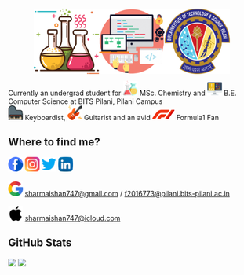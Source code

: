 <p align="center">
<img src="https://github.com/iamishansharma/iamishansharma/blob/master/Banner.jpg" align="center" width="400" height="133">
</p>

Currently an undergrad student for <img src="https://github.com/iamishansharma/iamishansharma/blob/master/Icons/flask.png" width="30" height="30"> MSc. Chemistry and <img src="https://github.com/iamishansharma/iamishansharma/blob/master/Icons/monitor.png" width="30" height="28"> B.E. Computer Science at BITS Pilani, Pilani Campus
<br /> <img src="https://github.com/iamishansharma/iamishansharma/blob/master/Icons/piano.png" width="30" height="30"> Keyboardist, <img src="https://github.com/iamishansharma/iamishansharma/blob/master/Icons/electric-guitar.png" width="30" height="30"> Guitarist and an avid   <img src="https://github.com/iamishansharma/iamishansharma/blob/master/Icons/f1.png" width="45" height="23"> Formula1 Fan

## Where to find me?

[<img src="https://github.com/iamishansharma/iamishansharma/blob/master/Icons/facebook.png" width="30" height="30">](https://www.facebook.com/Capt.ishan.sharma/) [<img src="https://github.com/iamishansharma/iamishansharma/blob/master/Icons/instagram-sketched.png" width="30" height="30">](https://www.instagram.com/captainishansharma/) 
[<img src="https://github.com/iamishansharma/iamishansharma/blob/master/Icons/twitter.png" width="30" height="30">](https://twitter.com/iamishansharma)
[<img src="https://github.com/iamishansharma/iamishansharma/blob/master/Icons/linkedin.png" width="30" height="30">](https://www.linkedin.com/in/iamishansharma/)<br />
<br /> <img src="https://github.com/iamishansharma/iamishansharma/blob/master/Icons/brands-and-logotypes.png" width="30" height="30"> sharmaishan747@gmail.com / f2016773@pilani.bits-pilani.ac.in <br />
<br /> <img src="https://github.com/iamishansharma/iamishansharma/blob/master/Icons/company.png" width="30" height="30"> sharmaishan747@icloud.com

## GitHub Stats

<img align="center" src="https://github-readme-stats.vercel.app/api?username=iamishansharma&show_icons=true&theme=radical&count_private=true&hide=contribs,issues,stars" /> <img align="center" src="https://github-readme-stats.anuraghazra1.vercel.app/api/top-langs/?username=iamishansharma&layout=compact&theme=shades-of-purple" />
